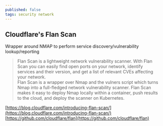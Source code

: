 ```yaml
---
published: false
tags: security network
---
```

## Cloudflare's Flan Scan

Wrapper around NMAP to perform service discovery/vulnerability lookup/reporting

> Flan Scan is a lightweight network vulnerability scanner. With Flan Scan you can easily find open ports on your network, identify services and their version, and get a list of relevant CVEs affecting your network.  
Flan Scan is a wrapper over Nmap and the vulners script which turns Nmap into a full-fledged network vulnerability scanner. Flan Scan makes it easy to deploy Nmap locally within a container, push results to the cloud, and deploy the scanner on Kubernetes.

[https://blog.cloudflare.com/introducing-flan-scan/](https://blog.cloudflare.com/introducing-flan-scan/)  
[https://github.com/cloudflare/flan](https://github.com/cloudflare/flan)